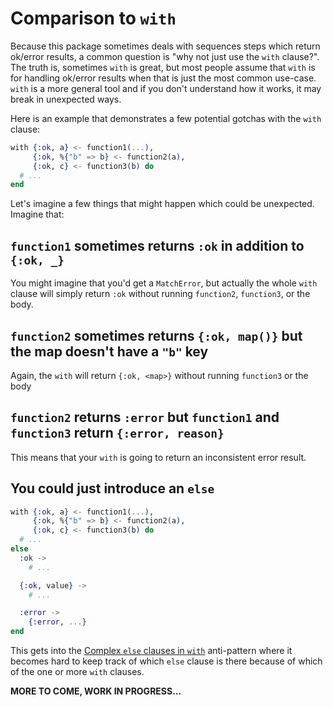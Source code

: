# Comparison to `with`

Because this package sometimes deals with sequences steps which return ok/error results, a common question is "why not just use the `with` clause?". The truth is, sometimes `with` is great, but most people assume that `with` is for handling ok/error results when that is just the most common use-case.  `with` is a more general tool and if you don't understand how it works, it may break in unexpected ways.

Here is an example that demonstrates a few potential gotchas with the `with` clause:

```elixir
with {:ok, a} <- function1(...),
     {:ok, %{"b" => b} <- function2(a),
     {:ok, c} <- function3(b) do
  # ...
end
```

Let's imagine a few things that might happen which could be unexpected.  Imagine that:

## `function1` sometimes returns `:ok` in addition to `{:ok, _}`

You might imagine that you'd get a `MatchError`, but actually the whole `with` clause will simply return `:ok` without running `function2`, `function3`, or the body.

## `function2` sometimes returns `{:ok, map()}` but the map doesn't have a `"b"` key

Again, the `with` will return `{:ok, <map>}` without running `function3` or the body

## `function2` returns `:error` but `function1` and `function3` return `{:error, reason}`

This means that your `with` is going to return an inconsistent error result.

## You could just introduce an `else`

```elixir
with {:ok, a} <- function1(...),
     {:ok, %{"b" => b} <- function2(a),
     {:ok, c} <- function3(b) do
  # ...
else
  :ok ->
    # ...

  {:ok, value} ->
    # ...

  :error ->
    {:error, ...}
end
```

This gets into the [Complex `else` clauses in `with`](https://hexdocs.pm/elixir/code-anti-patterns.html#complex-else-clauses-in-with) anti-pattern where it becomes hard to keep track of which `else` clause is there because of which of the one or more `with` clauses.

**MORE TO COME, WORK IN PROGRESS...**
